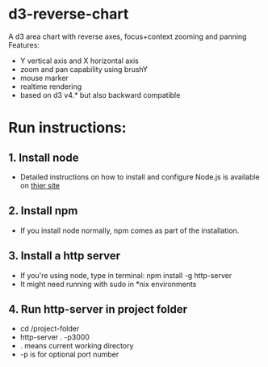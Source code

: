 # d3-reverse-chart
A d3 area chart with reverse axes, focus+context zooming and panning
<br />
Features:
  - Y vertical axis and X horizontal axis
  - zoom and pan capability using brushY
  - mouse marker
  - realtime rendering
  - based on d3 v4.* but also backward compatible
# Run instructions:
  ## 1. Install node
  * Detailed instructions on how to install and configure Node.js is available on [thier site](https://nodejs.org/en/)
  ## 2. Install npm
  * If you install node normally, npm comes as part of the installation.
  ## 3. Install a http server
  * If you're using node, type in terminal: npm install -g http-server
  * It might need running with sudo in *nix environments
  ## 4. Run http-server in project folder
  * cd /project-folder
  * http-server . -p3000
  * . means current working directory
  * -p is for optional port number
    
